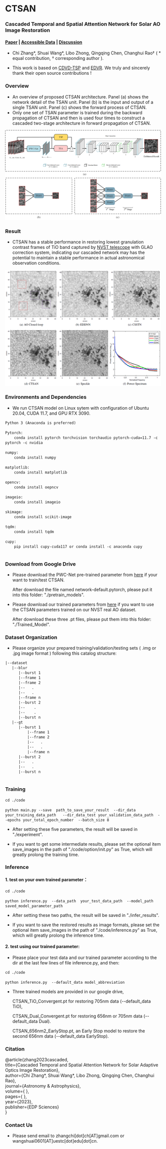 # CTSAN

### Cascaded Temporal and Spatial Attention Network for Solar AO Image Restoration   

#### [Paper]() | [Accessible Data](https://github.com/ShuaiWangUESTC/CSSTN/tree/main/datasets/data/DeepVideoDeblurringDataset/test/data_656) | [Discussion](https://github.com/ChiZhangGit/CTSAN/issues) 

* Chi Zhang*, Shuai Wang*, Libo Zhong, Qingqing Chen, Changhui Rao† ( * equal contribution, † corresponding author ).


* This work is based on [CDVD-TSP](https://github.com/csbhr/CDVD-TSP) and [EDVR](https://xinntao.github.io/projects/EDVR). We truly and sincerely thank their open source contributions !


### Overview

* An overview of proposed CTSAN architecture. Panel (a) shows the network detail of the TSAN unit. Panel (b) is the input and output of a
single TSAN unit. Panel (c) shows the forward process of CTSAN. 
* Only one set of TSAN parameter is trained during the backward propagation of CTSAN and then is used four times to construct a cascaded two-stage architecture in forward propagation of CTSAN. 


![CTSAN](./img_display/CTSAN.png)

### Result
* CTSAN has a stable performance in restoring lowest granulation contrast frames of TiO band captured by [NVST telescope](http://fso.ynao.ac.cn/index.aspx) with GLAO correction system, indicating our cascaded network may has the potential to maintain a stable performance in actual astronomical observation conditions.

![results](./img_display/result_5th.png)




### Environments and Dependencies

* We run CTSAN model on Linux sytem with configuration of Ubuntu 20.04, CUDA 11.7, and GPU RTX 3090.  
```
Python 3 (Anaconda is preferred)  

Pytorch:   
	conda install pytorch torchvision torchaudio pytorch-cuda=11.7 -c pytorch -c nvidia
	
numpy: 
	conda install numpy
	
matplotlib: 
	conda install matplotlib
	
opencv: 
	conda install oepncv
	
imageio:
	conda install imageio
	
skimage: 
	conda install scikit-image
	
tqdm: 
	conda install tqdm
	
cupy: 
	pip install cupy-cuda117 or conda install -c anaconda cupy
	
```
### Download from Google Drive

* Please download the PWC-Net pre-trained parameter from [here](https://drive.google.com/drive/folders/11Sr3S2sEzwB4XUq4-SYfTcDN06P3qu9M?usp=share_link) if your want to train/test CTSAN.  

   After download the file named network-default.pytorch, please put it into this folder: "./pretrain_models".  
		


* Please download our trained parameters from [here](https://drive.google.com/drive/folders/11Sr3S2sEzwB4XUq4-SYfTcDN06P3qu9M?usp=share_link)  if you want to use the CTSAN parameters trained on our NVST real AO dataset.  

   After download these three .pt files, please put them into this folder: "./Trained_Model".
   
   



### Dataset Organization

* Please organize your prepared training/validation/testing sets ( .img or .jpg image format ) following this catalog structure:
```
|--dataset
   |--blur
      |--burst 1
	  |--frame 1
	  |--frame 2
	  |--   .
	  |--   .
	  |--frame n
      |--burst 2
      |--    .
      |--    .
      |--burst n
   |--gt
      |--burst 1
          |--frame 1
          |--frame 2
          |--   .
          |--   .
          |--frame n
      |--burst 2
      |--   .
      |--   .
      |--burst n
		

```


### Training

```
cd ./code

python main.py --save  path_to_save_your_result  --dir_data your_training_data_path   --dir_data_test your_validation_data_path  --epochs your_total_epoch_number  --batch_size 8
``` 

* After setting these five parameters, the result will be saved in "./experiment".  

* If you want to get some intermediate results, please set the optional item save_images in the path of "./code/option/init.py" as True, which will greatly prolong the training time.


### Inference

#### 1. test on your own trained parameter：
```
cd ./code

python inference.py  --data_path  your_test_data_path  --model_path saved_model_parameter_path  
```

* After setting these two paths, the result will be saved in "./infer_results".

* If you want to save the restored results as image formats, please set the optional item save_images in the path of "./code/inference.py" as True, which will greatly prolong the inference time.



#### 2. test using our trained parameter:



* Please place your test data and our trained parameter according to the dir at the last few lines of file inference.py, and then:
```
cd ./code

python inference.py  --default_data model_abbreviation
```

* Three trained models are provided in our google drive, 

	CTSAN_TiO_Convergent.pt for restoring 705nm data (--default_data  TiO), 

	CTSAN_Dual_Convergent.pt for restoring 656nm or 705nm data (--default_data  Dual). 

	CTSAN_656nm2_EarlyStop.pt, an Early Stop model to restore the second 656nm data (--default_data  EarlyStop).

### Citation

@article{zhang2023cascaded,  
  title={Cascaded Temporal and Spatial Attention Network for Solar Adaptive Optics Image Restoration},  
  author={Chi Zhang*, Shuai Wang*, Libo Zhong, Qingqing Chen, Changhui Rao},  
  journal={Astronomy \& Astrophysics},  
  volume={ },  
  pages={ },  
  year={2023},  
  publisher={EDP Sciences}  
}


### Contact Us

* Please send email to zhangchi[dot]ch[AT]gmail.com or wangshuai0601[AT]uestc[dot]edu[dot]cn.
